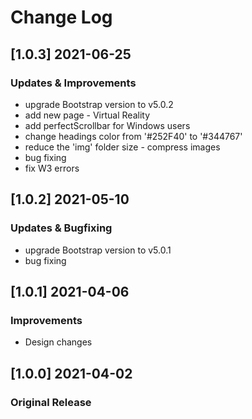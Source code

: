 # Change Log

## [1.0.3] 2021-06-25
### Updates & Improvements
- upgrade Bootstrap version to v5.0.2
- add new page - Virtual Reality
- add perfectScrollbar for Windows users
- change headings color from '#252F40' to '#344767'
- reduce the 'img' folder size - compress images
- bug fixing
- fix W3 errors

## [1.0.2] 2021-05-10
### Updates & Bugfixing
- upgrade Bootstrap version to v5.0.1
- bug fixing

## [1.0.1] 2021-04-06
### Improvements
- Design changes

## [1.0.0] 2021-04-02
### Original Release
